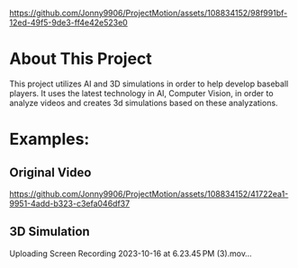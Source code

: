 
https://github.com/Jonny9906/ProjectMotion/assets/108834152/98f991bf-12ed-49f5-9de3-ff4e42e523e0
# About This Project
This project utilizes AI and 3D simulations in order to help develop baseball players. It uses the latest technology in AI, Computer Vision, in order to analyze videos and creates 3d simulations based on these analyzations.


# Examples:
## Original Video
https://github.com/Jonny9906/ProjectMotion/assets/108834152/41722ea1-9951-4add-b323-c3efa046df37

## 3D Simulation
Uploading Screen Recording 2023-10-16 at 6.23.45 PM (3).mov…
